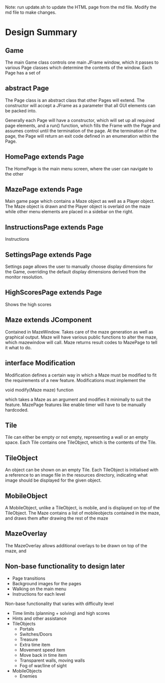 Note: run update.sh to update the HTML page from the md file. Modify the md file to make changes.


Design Summary
==============

Game
----
The main Game class controls one main JFrame window, which it passes to various Page classes which determine the contents of the window. Each Page has a set of 

abstract Page
------
The Page class is an abstract class that other Pages will extend. The constructor will accept a JFrame as a parameter that all GUI elements can be packed into.

Generally each Page will have a constructor, which will set up all required page elements, and a run() function, which fills the Frame with the Page and assumes control until the termination of the page. At the termination of the page, the Page will return an exit code defined in an enumeration within the Page. 

HomePage extends Page
-------------------------
The HomePage is the main menu screen, where the user can navigate to the other 

MazePage extends Page
-------------------------
Main game page which contains a Maze object as well as a Player object. The Maze object is drawn and the Player object is overlaid on the maze while other menu elements are placed in a sidebar on the right.

InstructionsPage extends Page
---------------------------------
Instructions

SettingsPage extends Page
-----------------------------
Settings page allows the user to manually choose display dimensions for the Game, overriding the default display dimensions derived from the monitor resolution.

HighScoresPage extends Page
-------------------------------
Shows the high scores

Maze extends JComponent
-----------------------
Contained in MazeWindow. Takes care of the maze generation as well as graphical output. Maze will have various public functions to alter the maze, which mazewindow will call. Maze returns result codes to MazePage to tell it what to do.


interface Modification
---------------------
Modification defines a certain way in which a Maze must be modified to fit the requirements of a new feature. Modifications must implement the 

void modify(Maze maze) function

which takes a Maze as an argument and modifies it minimally to suit the feature. MazePage features like enable timer will have to be manually hardcoded.

Tile
----
Tile can either be empty or not empty, representing a wall or an empty space. Each Tile contains one TileObject, which is the contents of the Tile.

TileObject
----------
An object can be shown on an empty Tile. Each TileObject is initialised with a reference to an image file in the resources directory, indicating what image should be displayed for the given object.


MobileObject
------------
A MobileObject, unlike a TileObject, is mobile, and is displayed on top of the TileObject. The Maze contains a list of mobileobjects contained in the maze, and draws them after drawing the rest of the maze

MazeOverlay
-----------
The MazeOverlay allows additional overlays to be drawn on top of the maze, and 

Non-base functionality to design later
--------------------------------------
-   Page transitions
-   Background images for the pages
-   Walking on the main menu
-  Instructions for each level

Non-base functionality that varies with difficulty level

-   Time limits (planning + solving) and high scores
-   Hints and other assistance
-   TileObjects
    *   Portals
    *   Switches/Doors
    *   Treasure
    *   Extra time item
    *   Movement speed item
    *   Move back in time item
    *   Transparent walls, moving walls
    *   Fog of war/line of sight
- MobileObjects
    *   Enemies


